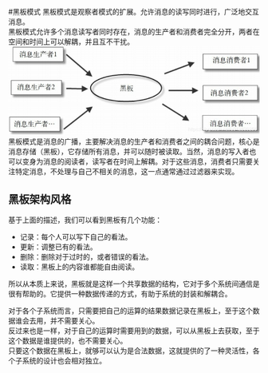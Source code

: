 #黑板模式
黑板模式是观察者模式的扩展。允许消息的读写同时进行，广泛地交互消息。  
黑板模式允许多个消息读写者同时存在，消息的生产者和消费者完全分开，两者在空间和时间上可以解耦，并且互不干扰。  
![黑板模式](../../imgs/黑板模式1.png)
黑板模式是消息的广播，主要解决消息的生产者和消费者之间的耦合问题，核心是消息存储（黑板），它存储所有消息，并可以随时被读取。当然，消息的写入者也可以变身为消息的阅读者，读写者在时间上解耦。对于这些消息，消费者只需要关注特定消息，不处理与自己不相关的消息，这一点通常通过过滤器来实现。  
## 黑板架构风格
基于上面的描述，我们可以看到黑板有几个功能：
* 记录：每个人可以写下自己的看法。
* 更新：调整已有的看法。
* 删除：删除对于过时的，或者错误的看法。
* 读取：黑板上的内容谁都能自由阅读。  

所以从本质上来说，黑板就是这样一个共享数据的结构，它对于多个系统间通信是很有帮助的。它提供一种数据传递的方式，有助于系统的封装和解耦合。

对于各个子系统而言，只需要把自己的运算的结果数据记录在黑板上，至于这个数据谁会去用，并不需要关心。  
反过来也是一样，对于自己的运算时需要用到的数据，可以从黑板上去获取，至于这个数据是谁提供的，也不需要关心。  
只要这个数据在黑板上，就够可以认为是合法数据，这就提供的了一种灵活性，各个子系统的设计也会相对独立。  